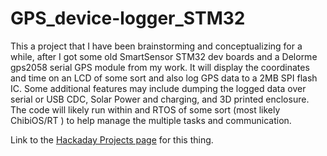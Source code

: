 GPS_device-logger_STM32
=======================

This a project that I have been brainstorming and conceptualizing for a while, after I got some old SmartSensor STM32 dev boards and a Delorme gps2058 serial GPS module from my work. It will display the coordinates and time on an LCD of some sort and also log GPS data to a 2MB SPI flash IC. Some additional features may include dumping the logged data over serial or USB CDC, Solar Power and charging, and 3D printed enclosure. The code will likely run within and RTOS of some sort (most likely ChibiOS/RT ) to help manage the multiple tasks and communication.

Link to the [Hackaday Projects page](http://hackaday.io/project/3062-GPS_device-logger_STM32) for this thing.
